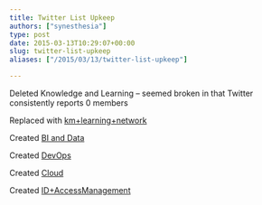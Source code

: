 ```yaml
---
title: Twitter List Upkeep
authors: ["synesthesia"]
type: post
date: 2015-03-13T10:29:07+00:00
slug: twitter-list-upkeep 
aliases: ["/2015/03/13/twitter-list-upkeep"]

---
```

Deleted Knowledge and Learning – seemed broken in that Twitter consistently reports 0 members

Replaced with [km+learning+network][1]

Created [BI and Data][2]

Created [DevOps][3]

Created [Cloud][4]

Created [ID+AccessManagement][5]

 [1]: https://twitter.com/Synesthesia/lists/km-learning-network
 [2]: https://twitter.com/Synesthesia/lists/bi-and-data
 [3]: https://twitter.com/Synesthesia/lists/devops
 [4]: https://twitter.com/Synesthesia/lists/cloud
 [5]: https://twitter.com/Synesthesia/lists/id-accessmanagement